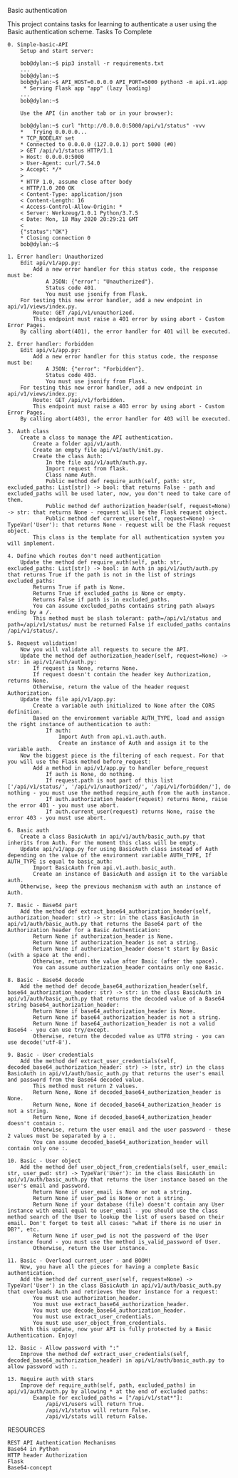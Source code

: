 Basic authentication

This project contains tasks for learning to authenticate a user using the Basic authentication scheme.
Tasks To Complete

    0. Simple-basic-API
        Setup and start server:

        bob@dylan:~$ pip3 install -r requirements.txt
        ...
        bob@dylan:~$
        bob@dylan:~$ API_HOST=0.0.0.0 API_PORT=5000 python3 -m api.v1.app
         * Serving Flask app "app" (lazy loading)
        ...
        bob@dylan:~$

        Use the API (in another tab or in your browser):

        bob@dylan:~$ curl "http://0.0.0.0:5000/api/v1/status" -vvv
        *   Trying 0.0.0.0...
        * TCP_NODELAY set
        * Connected to 0.0.0.0 (127.0.0.1) port 5000 (#0)
        > GET /api/v1/status HTTP/1.1
        > Host: 0.0.0.0:5000
        > User-Agent: curl/7.54.0
        > Accept: */*
        >
        * HTTP 1.0, assume close after body
        < HTTP/1.0 200 OK
        < Content-Type: application/json
        < Content-Length: 16
        < Access-Control-Allow-Origin: *
        < Server: Werkzeug/1.0.1 Python/3.7.5
        < Date: Mon, 18 May 2020 20:29:21 GMT
        <
        {"status":"OK"}
        * Closing connection 0
        bob@dylan:~$

    1. Error handler: Unauthorized
        Edit api/v1/app.py:
            Add a new error handler for this status code, the response must be:
                A JSON: {"error": "Unauthorized"}.
                Status code 401.
                You must use jsonify from Flask.
        For testing this new error handler, add a new endpoint in api/v1/views/index.py.
            Route: GET /api/v1/unauthorized.
            This endpoint must raise a 401 error by using abort - Custom Error Pages.
        By calling abort(401), the error handler for 401 will be executed.

    2. Error handler: Forbidden
        Edit api/v1/app.py:
            Add a new error handler for this status code, the response must be:
                A JSON: {"error": "Forbidden"}.
                Status code 403.
                You must use jsonify from Flask.
        For testing this new error handler, add a new endpoint in api/v1/views/index.py:
            Route: GET /api/v1/forbidden.
            This endpoint must raise a 403 error by using abort - Custom Error Pages.
        By calling abort(403), the error handler for 403 will be executed.

    3. Auth class
        Create a class to manage the API authentication.
            Create a folder api/v1/auth.
            Create an empty file api/v1/auth/init.py.
            Create the class Auth:
                In the file api/v1/auth/auth.py.
                Import request from flask.
                Class name Auth.
                Public method def require_auth(self, path: str, excluded_paths: List[str]) -> bool: that returns False - path and excluded_paths will be used later, now, you don't need to take care of them.
                Public method def authorization_header(self, request=None) -> str: that returns None - request will be the Flask request object.
                Public method def current_user(self, request=None) -> TypeVar('User'): that returns None - request will be the Flask request object.
            This class is the template for all authentication system you will implement.

    4. Define which routes don't need authentication
        Update the method def require_auth(self, path: str, excluded_paths: List[str]) -> bool: in Auth in api/v1/auth/auth.py that returns True if the path is not in the list of strings excluded_paths:
            Returns True if path is None.
            Returns True if excluded_paths is None or empty.
            Returns False if path is in excluded_paths.
            You can assume excluded_paths contains string path always ending by a /.
            This method must be slash tolerant: path=/api/v1/status and path=/api/v1/status/ must be returned False if excluded_paths contains /api/v1/status/.

    5. Request validation!
        Now you will validate all requests to secure the API.
        Update the method def authorization_header(self, request=None) -> str: in api/v1/auth/auth.py:
            If request is None, returns None.
            If request doesn't contain the header key Authorization, returns None.
            Otherwise, return the value of the header request Authorization.
        Update the file api/v1/app.py:
            Create a variable auth initialized to None after the CORS definition.
            Based on the environment variable AUTH_TYPE, load and assign the right instance of authentication to auth:
                If auth:
                    Import Auth from api.v1.auth.auth.
                    Create an instance of Auth and assign it to the variable auth.
        Now the biggest piece is the filtering of each request. For that you will use the Flask method before_request:
            Add a method in api/v1/app.py to handler before_request
                If auth is None, do nothing.
                If request.path is not part of this list ['/api/v1/status/', '/api/v1/unauthorized/', '/api/v1/forbidden/'], do nothing - you must use the method require_auth from the auth instance.
                If auth.authorization_header(request) returns None, raise the error 401 - you must use abort.
                If auth.current_user(request) returns None, raise the error 403 - you must use abort.

    6. Basic auth
        Create a class BasicAuth in api/v1/auth/basic_auth.py that inherits from Auth. For the moment this class will be empty.
        Update api/v1/app.py for using BasicAuth class instead of Auth depending on the value of the environment variable AUTH_TYPE, If AUTH_TYPE is equal to basic_auth:
            Import BasicAuth from api.v1.auth.basic_auth.
            Create an instance of BasicAuth and assign it to the variable auth.
        Otherwise, keep the previous mechanism with auth an instance of Auth.

    7. Basic - Base64 part
        Add the method def extract_base64_authorization_header(self, authorization_header: str) -> str: in the class BasicAuth in api/v1/auth/basic_auth.py that returns the Base64 part of the Authorization header for a Basic Authentication:
            Return None if authorization_header is None.
            Return None if authorization_header is not a string.
            Return None if authorization_header doesn't start by Basic (with a space at the end).
            Otherwise, return the value after Basic (after the space).
            You can assume authorization_header contains only one Basic.

    8. Basic - Base64 decode
        Add the method def decode_base64_authorization_header(self, base64_authorization_header: str) -> str: in the class BasicAuth in api/v1/auth/basic_auth.py that returns the decoded value of a Base64 string base64_authorization_header:
            Return None if base64_authorization_header is None.
            Return None if base64_authorization_header is not a string.
            Return None if base64_authorization_header is not a valid Base64 - you can use try/except.
            Otherwise, return the decoded value as UTF8 string - you can use decode('utf-8').

    9. Basic - User credentials
        Add the method def extract_user_credentials(self, decoded_base64_authorization_header: str) -> (str, str) in the class BasicAuth in api/v1/auth/basic_auth.py that returns the user's email and password from the Base64 decoded value.
            This method must return 2 values.
            Return None, None if decoded_base64_authorization_header is None.
            Return None, None if decoded_base64_authorization_header is not a string.
            Return None, None if decoded_base64_authorization_header doesn't contain :.
            Otherwise, return the user email and the user password - these 2 values must be separated by a :.
            You can assume decoded_base64_authorization_header will contain only one :.

    10. Basic - User object
        Add the method def user_object_from_credentials(self, user_email: str, user_pwd: str) -> TypeVar('User'): in the class BasicAuth in api/v1/auth/basic_auth.py that returns the User instance based on the user's email and password.
            Return None if user_email is None or not a string.
            Return None if user_pwd is None or not a string.
            Return None if your database (file) doesn't contain any User instance with email equal to user_email - you should use the class method search of the User to lookup the list of users based on their email. Don't forget to test all cases: "what if there is no user in DB?", etc.
            Return None if user_pwd is not the password of the User instance found - you must use the method is_valid_password of User.
            Otherwise, return the User instance.

    11. Basic - Overload current_user - and BOOM!
        Now, you have all the pieces for having a complete Basic authentication.
        Add the method def current_user(self, request=None) -> TypeVar('User') in the class BasicAuth in api/v1/auth/basic_auth.py that overloads Auth and retrieves the User instance for a request:
            You must use authorization_header.
            You must use extract_base64_authorization_header.
            You must use decode_base64_authorization_header.
            You must use extract_user_credentials.
            You must use user_object_from_credentials.
        With this update, now your API is fully protected by a Basic Authentication. Enjoy!

    12. Basic - Allow password with ":"
        Improve the method def extract_user_credentials(self, decoded_base64_authorization_header) in api/v1/auth/basic_auth.py to allow password with :.

    13. Require auth with stars
        Improve def require_auth(self, path, excluded_paths) in api/v1/auth/auth.py by allowing * at the end of excluded paths:
            Example for excluded_paths = ["/api/v1/stat*"]:
                /api/v1/users will return True.
                /api/v1/status will return False.
                /api/v1/stats will return False.

RESOURCES

    REST API Authentication Mechanisms
    Base64 in Python
    HTTP header Authorization
    Flask
    Base64-concept


